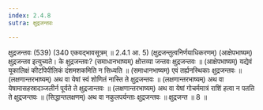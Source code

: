 ```yaml
---
index: 2.4.8
sutra: क्षुद्रजन्तवः

---
```

क्षुद्रजन्तवः (539) (340 एकवद्भावसूत्रम् ॥ 2.4.1 आ. 5) (क्षुद्रजन्तुत्वनिर्णयाधिकरणम्) (आक्षेपभाष्यम्) क्षुद्रजन्तव इत्युच्यते। के क्षुद्रजन्तवः? (समाधानभाष्यम्) क्षोत्तव्या जन्तवः क्षुद्रजन्तवः ॥ (आक्षेपभाष्यम्) यद्येवं यूकालिक्षं कीटपिपीलिकं दंशमशकमिति न सिध्यति ॥ (समाधानभाष्यम्) एवं तर्ह्यनस्थिकाः क्षुद्रजन्तवः ॥ (लक्षणान्तरभाष्यम्) अथ वा येषां स्वं शोणितं नास्ति ते क्षुद्रजन्तवः ॥ (लक्षणान्तरभाष्यम्) अथ वा येषामासहस्रादञ्जलीर्न पूर्यते ते क्षुद्रजान्तवः ॥ (लक्षणान्तरभाष्यम्) अथ वा येषां गोचर्ममात्रं राशिं हत्वा न पतति ते क्षुद्रजन्तवः ॥ (सिद्धान्तलक्षणम्) अथ वा नकुलपर्यन्ताः क्षुद्रजन्तवः ॥ क्षुद्रजन्त ॥ 8 ॥